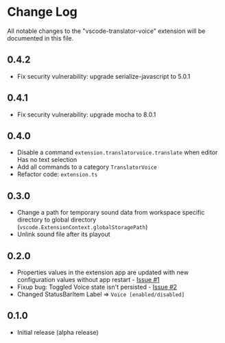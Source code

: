 # Change Log

All notable changes to the "vscode-translator-voice" extension will be documented in this file.

## 0.4.2
- Fix security vulnerability: upgrade serialize-javascript to 5.0.1

## 0.4.1
- Fix security vulnerability: upgrade mocha to 8.0.1

## 0.4.0
- Disable a command `extension.translatorvoice.translate` when editor Has no text selection
- Add all commands to a category `TranslatorVoice`
- Refactor code: `extension.ts`

## 0.3.0
- Change a path for temporary sound data from workspace specific directory to global directory (`vscode.ExtensionContext.globalStoragePath`)
- Unlink sound file after its playout

## 0.2.0
- Properties values in the extension app are updated with new configuration values without app restart - [Issue #1](https://github.com/yokawasa/vscode-translator-voice/issues/1)
- Fixup bug: Toggled Voice state isn't persisted - [Issue #2](https://github.com/yokawasa/vscode-translator-voice/issues/2)
- Changed StatusBarItem Label => `Voice [enabled/disabled]`

## 0.1.0
- Initial release (alpha release)
